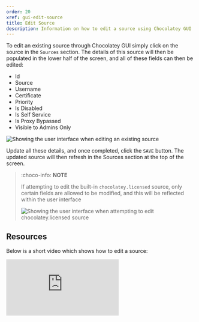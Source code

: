 ```yaml
---
order: 20
xref: gui-edit-source
title: Edit Source
description: Information on how to edit a source using Chocolatey GUI
---
```


To edit an existing source through Chocolatey GUI simply click on the source in the `Sources` section.  The details of this source will then be populated in the lower half of the screen, and all of these fields can then be edited:

- Id
- Source
- Username
- Certificate
- Priority
- Is Disabled
- Is Self Service
- Is Proxy Bypassed
- Visible to Admins Only

![Showing the user interface when editing an existing source](/images/chocolatey-gui/user_interface_settings_sources_edit_1.png "Showing the user interface when editing an existing source")

Update all these details, and once completed, click the `SAVE` button.  The updated source will then refresh in the Sources section at the top of the screen.

> :choco-info: **NOTE**
>
> If attempting to edit the built-in `chocolatey.licensed` source, only certain fields are allowed to be modified, and this will be reflected within the user interface
>
> ![Showing the user interface when attempting to edit chocolatey.licensed source](/images/chocolatey-gui/user_interface_settings_sources_edit_2.png "Showing the user interface when attempting to edit chocolatey.licensed source")

## Resources

Below is a short video which shows how to edit a source:

<p>
<div class="ratio ratio-16x9">
    <iframe src="https://www.youtube.com/embed/uGeb14JUkyg?list=PL84yg23i9GBjAMY0OfHfn-MH4rviaccuc" frameborder="0" allow="autoplay; encrypted-media" allowfullscreen>
    </iframe>
</div>
<br>
</p>
